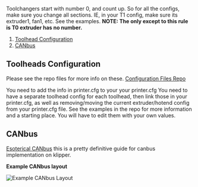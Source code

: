 Toolchangers start with number 0, and count up. So for all the configs, make sure you change all sections. IE, in your T1 config, make sure its extruder1, fan1, etc. See the examples.  **NOTE: The only except to this rule is T0 extruder has no number.**

1. [Toolhead Configuration](#toolheads-configuration)
2. [CANbus](#canbus)

## Toolheads Configuration

Please see the repo files for more info on these. [Configuration Files Repo](https://github.com/StealthChanger/Toolchanger/blob/main/Klipper)

You need to add the info in printer.cfg to your your printer.cfg
You need to have a separate toolhead config for each toolhead, then link those in your printer.cfg, as well as removing/moving the current extruder/hotend config from your printer.cfg file. See the examples in the repo for more information and a starting place. You will have to edit them with your own values.


## CANbus

[Esoterical CANbus](https://github.com/Esoterical/voron_canbus) this is a pretty definitive guide for canbus implementation on klipper.

**Example CANbus layout**

![Example CANbus Layout](https://github.com/StealthChanger/Toolchanger/blob/main/media/can_example.jpg?raw=true)
